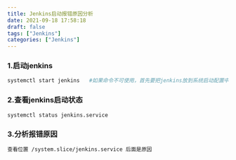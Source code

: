 ```yaml
---
title: Jenkins启动报错原因分析
date: 2021-09-18 17:58:18
draft: false
tags: ["Jenkins"]
categories: ["Jenkins"]
---
```


### 1.启动jenkins
```bash
systemctl start jenkins   #如果命令不可使用，首先要把jenkins放到系统启动配置中，详情请百度
```

### 2.查看jenkins启动状态
```bash
systemctl status jenkins.service
```

### 3.分析报错原因
```bash
查看位置 /system.slice/jenkins.service 后面是原因
```

